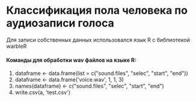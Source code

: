 # Классификация пола человека по аудиозаписи голоса
Для записи собственных данных использовался язык R с библиотекой warbleR
#### Команды для обработки wav файлов на языке R:
1. dataframe <- data.frame(list = c("sound.files", "selec", "start", "end")) 
1. dataframe <- data.frame('voice.wav', 1, 1, 3)
1. names(dataframe) <- c("sound.files", "selec", "start", "end")
1. write.csv(a, 'test.csv')
